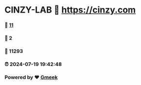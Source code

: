 # CINZY-LAB :link: https://cinzy.com 
### :page_facing_up: [11](https://cinzy.com/tag.html) 
### :speech_balloon: 2 
### :hibiscus: 11293 
### :alarm_clock: 2024-07-19 19:42:48 
### Powered by :heart: [Gmeek](https://github.com/Meekdai/Gmeek)
